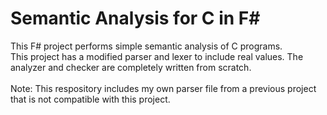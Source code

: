 # Semantic Analysis for C in F#
This F# project performs simple semantic analysis of C programs.\
This project has a modified parser and lexer to include real values. The analyzer and checker are completely written from scratch.\
\
Note: This respository includes my own parser file from a previous project that is not compatible with this project.
